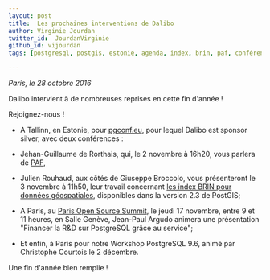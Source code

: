 ```yaml
---
layout: post
title:  Les prochaines interventions de Dalibo 
author: Virginie Jourdan
twitter_id:  JourdanVirginie   
github_id: vijourdan
tags: [postgresql, postgis, estonie, agenda, index, brin, paf, conférences, poss, pgconfeu, pgconf, workshops, 9.6]

---
```

*Paris, le 28 octobre 2016*

Dalibo intervient à de nombreuses reprises en cette fin d'année !


<!--MORE-->

Rejoignez-nous !

  * A Tallinn, en Estonie, pour [pgconf.eu](http://2016.pgconf.eu/), pour lequel Dalibo est sponsor silver, avec deux conférences :
   * Jehan-Guillaume de Rorthais, qui, le 2 novembre à 16h20, vous parlera de [PAF](https://www.postgresql.eu/events/schedule/pgconfeu2016/session/1363-paf-auto-failover-and-more/), 
   * Julien Rouhaud, aux côtés de Giuseppe Broccolo, vous présenteront le 3 novembre à 11h50, leur travail concernant [les index BRIN pour données géospatiales](https://www.postgresql.eu/events/schedule/pgconfeu2016/session/1358-extend-brin-support-to-postgis-block-range-indexing-on-geospatial-data/), disponibles dans la version 2.3 de PostGIS;

  * A Paris, au [Paris Open Source Summit](http://opensourcesummit.paris/Bienvenue_150.html), le jeudi 17 novembre, entre 9 et 11 heures, en Salle Genève, Jean-Paul Argudo animera une présentation "Financer la R&D sur PostgreSQL grâce au service";

  * Et enfin, à Paris pour notre Workshop PostgreSQL 9.6, animé par Christophe Courtois le 2 décembre.

Une fin d'année bien remplie !
